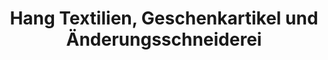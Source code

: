 ---
title: "Hang Textilien, Geschenkartikel und Änderungsschneiderei"
url: /bautzen/hang-textilien-geschenkartikel-und-aenderungsschneiderei/
shop: Kleidung
---
